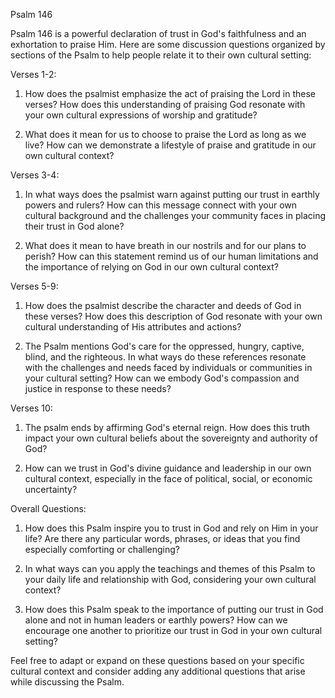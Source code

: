 Psalm 146

Psalm 146 is a powerful declaration of trust in God's faithfulness and an exhortation to praise Him. Here are some discussion questions organized by sections of the Psalm to help people relate it to their own cultural setting:

Verses 1-2:

1. How does the psalmist emphasize the act of praising the Lord in these verses? How does this understanding of praising God resonate with your own cultural expressions of worship and gratitude?

2. What does it mean for us to choose to praise the Lord as long as we live? How can we demonstrate a lifestyle of praise and gratitude in our own cultural context?

Verses 3-4:

1. In what ways does the psalmist warn against putting our trust in earthly powers and rulers? How can this message connect with your own cultural background and the challenges your community faces in placing their trust in God alone?

2. What does it mean to have breath in our nostrils and for our plans to perish? How can this statement remind us of our human limitations and the importance of relying on God in our own cultural context?

Verses 5-9:

1. How does the psalmist describe the character and deeds of God in these verses? How does this description of God resonate with your own cultural understanding of His attributes and actions?

2. The Psalm mentions God's care for the oppressed, hungry, captive, blind, and the righteous. In what ways do these references resonate with the challenges and needs faced by individuals or communities in your cultural setting? How can we embody God's compassion and justice in response to these needs?

Verses 10:

1. The psalm ends by affirming God's eternal reign. How does this truth impact your own cultural beliefs about the sovereignty and authority of God?

2. How can we trust in God's divine guidance and leadership in our own cultural context, especially in the face of political, social, or economic uncertainty?

Overall Questions:

1. How does this Psalm inspire you to trust in God and rely on Him in your life? Are there any particular words, phrases, or ideas that you find especially comforting or challenging?

2. In what ways can you apply the teachings and themes of this Psalm to your daily life and relationship with God, considering your own cultural context?

3. How does this Psalm speak to the importance of putting our trust in God alone and not in human leaders or earthly powers? How can we encourage one another to prioritize our trust in God in your own cultural setting?

Feel free to adapt or expand on these questions based on your specific cultural context and consider adding any additional questions that arise while discussing the Psalm.